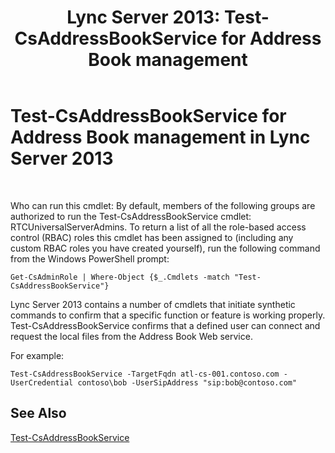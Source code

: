 ﻿---
title: 'Lync Server 2013: Test-CsAddressBookService for Address Book management'
TOCTitle: Test-CsAddressBookService for Address Book management
ms:assetid: b88cea74-41fd-4c0e-9284-7135bff27a27
ms:mtpsurl: https://technet.microsoft.com/en-us/library/Gg429720(v=OCS.15)
ms:contentKeyID: 48185206
ms.date: 07/23/2014
mtps_version: v=OCS.15
---

# Test-CsAddressBookService for Address Book management in Lync Server 2013

 


Who can run this cmdlet: By default, members of the following groups are authorized to run the Test-CsAddressBookService cmdlet: RTCUniversalServerAdmins. To return a list of all the role-based access control (RBAC) roles this cmdlet has been assigned to (including any custom RBAC roles you have created yourself), run the following command from the Windows PowerShell prompt:

    Get-CsAdminRole | Where-Object {$_.Cmdlets -match "Test-CsAddressBookService"}

Lync Server 2013 contains a number of cmdlets that initiate synthetic commands to confirm that a specific function or feature is working properly. Test-CsAddressBookService confirms that a defined user can connect and request the local files from the Address Book Web service.

For example:

    Test-CsAddressBookService -TargetFqdn atl-cs-001.contoso.com -UserCredential contoso\bob -UserSipAddress "sip:bob@contoso.com"

## See Also


[Test-CsAddressBookService](https://technet.microsoft.com/en-us/library/gg398661\(v=ocs.15\))

